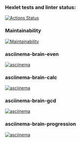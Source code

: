 ### Hexlet tests and linter status:
[![Actions Status](https://github.com/luis-ap07/fullstack-javascript-project-98/actions/workflows/hexlet-check.yml/badge.svg)](https://github.com/luis-ap07/fullstack-javascript-project-98/actions)

### Maintainability
[![Maintainability](https://api.codeclimate.com/v1/badges/f52b97b4fdafc1610aa7/maintainability)](https://codeclimate.com/github/luis-ap07/fullstack-javascript-project-98/maintainability)

### asciinema-brain-even
[![asciinema](https://asciinema.org/a/5jcnpgdlyayVABfV9EYC2M6AG.svg)](https://asciinema.org/a/5jcnpgdlyayVABfV9EYC2M6AG)

### asciinema-brain-calc
[![asciinema](https://asciinema.org/a/CkLvW66Dh540Ko2oR6rL1KdVl.svg)](https://asciinema.org/a/CkLvW66Dh540Ko2oR6rL1KdVl)


### asciinema-brain-gcd
[![asciinema](https://asciinema.org/a/W1IDW0Mns6UXf5uKjoRacxI9Y.svg)](https://asciinema.org/a/W1IDW0Mns6UXf5uKjoRacxI9Y)

### asciinema-brain-progression
[![asciinema](https://asciinema.org/a/yxr16QbUTCLWBDpxC7dBoejw6.svg)](https://asciinema.org/a/yxr16QbUTCLWBDpxC7dBoejw6)
